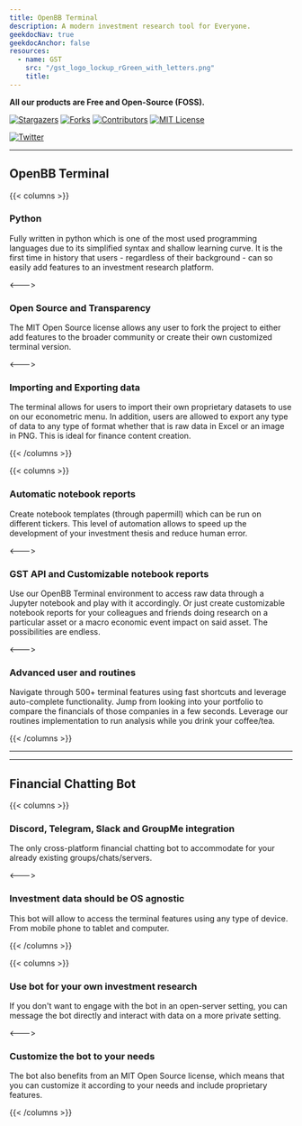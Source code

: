 ```yaml
---
title: OpenBB Terminal
description: A modern investment research tool for Everyone.
geekdocNav: true
geekdocAnchor: false
resources:
  - name: GST
    src: "/gst_logo_lockup_rGreen_with_letters.png"
    title:
---
```


**All our products are Free and Open-Source (FOSS).**

<!-- markdownlint-capture -->
<!-- markdownlint-disable MD033 -->

[![Stargazers][stars-shield]][stars-url]
[![Forks][forks-shield]][forks-url]
[![Contributors][contributors-shield]][contributors-url]
[![MIT License][license-shield]][license-url]

[![Twitter](https://img.shields.io/twitter/url/https/twitter.com/openbb_finance.svg?style=social&label=Follow%20%40openbb_finance)](https://twitter.com/openbb_finance)

<!-- markdownlint-restore -->

---

## OpenBB Terminal

{{< columns >}}

### Python

Fully written in python which is one of the most used programming languages due to its simplified syntax and shallow learning curve. It is the first time in history that users - regardless of their background - can so easily add features to an investment research platform.

<--->

### Open Source and Transparency

The MIT Open Source license allows any user to fork the project to either add features to the broader community or create their own customized terminal version.

<--->

### Importing and Exporting data

The terminal allows for users to import their own proprietary datasets to use on our econometric menu. In addition, users are allowed to export any type of data to any type of format whether that is raw data in Excel or an image in PNG. This is ideal for finance content creation.

{{< /columns >}}

{{< columns >}}

### Automatic notebook reports

Create notebook templates (through papermill) which can be run on different tickers. This level of automation allows to speed up the development of your investment thesis and reduce human error.

<--->

### GST API and Customizable notebook reports

Use our OpenBB Terminal environment to access raw data through a Jupyter notebook and play with it accordingly. Or just create customizable notebook reports for your colleagues and friends doing research on a particular asset or a macro economic event impact on said asset. The possibilities are endless.

<--->

### Advanced user and routines

Navigate through 500+ terminal features using fast shortcuts and leverage auto-complete functionality. Jump from looking into your portfolio to compare the financials of those companies in a few seconds. Leverage our routines implementation to run analysis while you drink your coffee/tea.

{{< /columns >}}

---

---

## Financial Chatting Bot

{{< columns >}}

### Discord, Telegram, Slack and GroupMe integration

The only cross-platform financial chatting bot to accommodate for your already existing groups/chats/servers.

<--->

### Investment data should be OS agnostic

This bot will allow to access the terminal features using any type of device. From mobile phone to tablet and computer.

{{< /columns >}}

{{< columns >}}

### Use bot for your own investment research

If you don't want to engage with the bot in an open-server setting, you can message the bot directly and interact with data on a more private setting.

<--->

### Customize the bot to your needs

The bot also benefits from an MIT Open Source license, which means that you can customize it according to your needs and include proprietary features.

{{< /columns >}}

[contributors-shield]: https://img.shields.io/github/contributors/OpenBB-finance/OpenBBTerminal.svg?style=for-the-badge
[contributors-url]: https://github.com/OpenBB-finance/OpenBBTerminal/graphs/contributors
[forks-shield]: https://img.shields.io/github/forks/OpenBB-finance/OpenBBTerminal.svg?style=for-the-badge
[forks-url]: https://github.com/OpenBB-finance/OpenBBTerminal/network/members
[stars-shield]: https://img.shields.io/github/stars/OpenBB-finance/OpenBBTerminal.svg?style=for-the-badge
[stars-url]: https://github.com/OpenBB-finance/OpenBBTerminal/stargazers
[issues-shield]: https://img.shields.io/github/issues/OpenBB-finance/OpenBBTerminal.svg?style=for-the-badge&color=blue
[issues-url]: https://github.com/OpenBB-finance/OpenBBTerminal/issues
[bugs-open-shield]: https://img.shields.io/github/issues/OpenBB-finance/OpenBBTerminal/bug.svg?style=for-the-badge&color=yellow
[bugs-open-url]: https://github.com/OpenBB-finance/OpenBBTerminal/issues?q=is%3Aissue+label%3Abug+is%3Aopen
[bugs-closed-shield]: https://img.shields.io/github/issues-closed/OpenBB-finance/OpenBBTerminal/bug.svg?style=for-the-badge&color=success
[bugs-closed-url]: https://github.com/OpenBB-finance/OpenBBTerminal/issues?q=is%3Aissue+label%3Abug+is%3Aclosed
[license-shield]: https://img.shields.io/github/license/OpenBB-finance/OpenBBTerminal.svg?style=for-the-badge
[license-url]: https://github.com/OpenBB-finance/OpenBBTerminal/blob/main/LICENSE.txt
